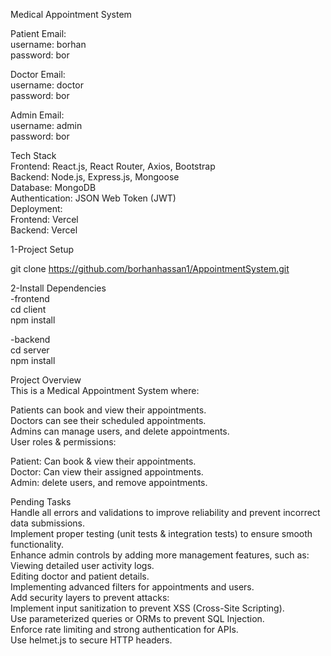 Medical Appointment System


Patient Email:  
    username: borhan  
    password: bor

Doctor Email:  
    username: doctor  
    password: bor  

Admin Email:  
    username: admin  
    password: bor  


Tech Stack    
  Frontend: React.js, React Router, Axios, Bootstrap   
  Backend: Node.js, Express.js, Mongoose    
  Database: MongoDB   
  Authentication: JSON Web Token (JWT)   
  Deployment:   
  Frontend: Vercel    
  Backend: Vercel   


1-Project Setup     

  git clone https://github.com/borhanhassan1/AppointmentSystem.git    

2-Install Dependencies    
  -frontend     
    cd client   
    npm install    
  
  -backend    
    cd server    
    npm install    


Project Overview    
This is a Medical Appointment System where:    

  Patients can book and view their appointments.    
  Doctors can see their scheduled appointments.    
  Admins can manage users, and delete appointments.  
  User roles & permissions:   
  
  Patient: Can book & view their appointments.   
  Doctor: Can view their assigned appointments.   
  Admin: delete users, and remove appointments.   


Pending Tasks   
  Handle all errors and validations to improve reliability and prevent incorrect data submissions.  
  Implement proper testing (unit tests & integration tests) to ensure smooth functionality.   
  Enhance admin controls by adding more management features, such as:   
  Viewing detailed user activity logs.   
  Editing doctor and patient details.   
  Implementing advanced filters for appointments and users.   
  Add security layers to prevent attacks:   
  Implement input sanitization to prevent XSS (Cross-Site Scripting).   
  Use parameterized queries or ORMs to prevent SQL Injection.  
  Enforce rate limiting and strong authentication for APIs.  
  Use helmet.js to secure HTTP headers.   
